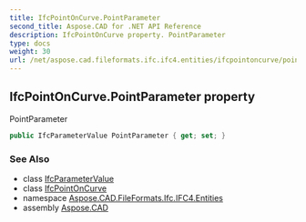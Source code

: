 ```yaml
---
title: IfcPointOnCurve.PointParameter
second_title: Aspose.CAD for .NET API Reference
description: IfcPointOnCurve property. PointParameter
type: docs
weight: 30
url: /net/aspose.cad.fileformats.ifc.ifc4.entities/ifcpointoncurve/pointparameter/
---
```

## IfcPointOnCurve.PointParameter property

PointParameter

```csharp
public IfcParameterValue PointParameter { get; set; }
```

### See Also

* class [IfcParameterValue](../../../aspose.cad.fileformats.ifc.ifc4.types/ifcparametervalue/)
* class [IfcPointOnCurve](../)
* namespace [Aspose.CAD.FileFormats.Ifc.IFC4.Entities](../../ifcpointoncurve/)
* assembly [Aspose.CAD](../../../)


